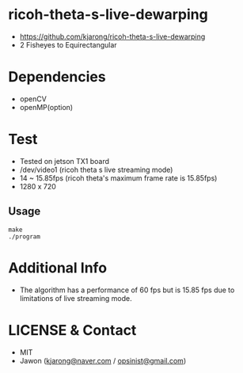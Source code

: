 # ricoh-theta-s-live-dewarping
 - https://github.com/kjarong/ricoh-theta-s-live-dewarping
 - 2 Fisheyes to Equirectangular

# Dependencies
 - openCV
 - openMP(option)
 
# Test
 - Tested on jetson TX1 board
 - /dev/video1 (ricoh theta s live streaming mode)
 - 14 ~ 15.85fps (ricoh theta's maximum frame rate is 15.85fps)
 - 1280 x 720

## Usage

    make
    ./program

# Additional Info
 - The algorithm has a performance of 60 fps but is 15.85 fps due to limitations of live streaming mode.

# LICENSE & Contact
  - MIT
  - Jawon (kjarong@naver.com / opsinist@gmail.com)
